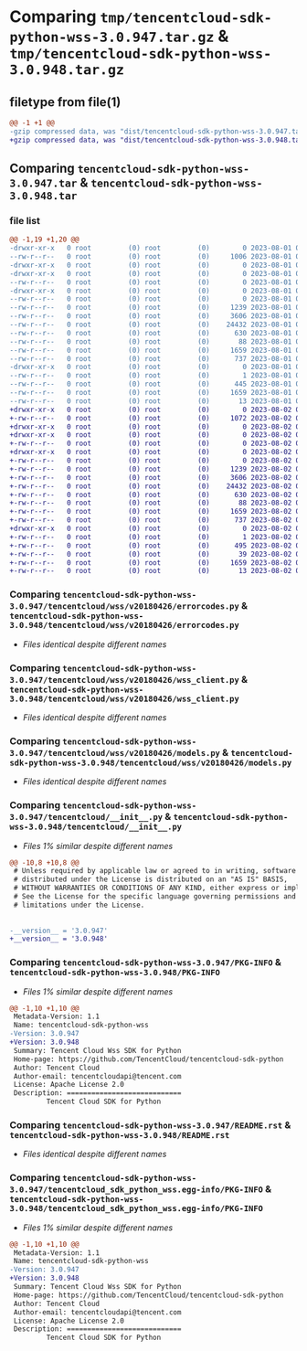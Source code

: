 # Comparing `tmp/tencentcloud-sdk-python-wss-3.0.947.tar.gz` & `tmp/tencentcloud-sdk-python-wss-3.0.948.tar.gz`

## filetype from file(1)

```diff
@@ -1 +1 @@
-gzip compressed data, was "dist/tencentcloud-sdk-python-wss-3.0.947.tar", last modified: Tue Aug  1 01:11:38 2023, max compression
+gzip compressed data, was "dist/tencentcloud-sdk-python-wss-3.0.948.tar", last modified: Wed Aug  2 00:41:57 2023, max compression
```

## Comparing `tencentcloud-sdk-python-wss-3.0.947.tar` & `tencentcloud-sdk-python-wss-3.0.948.tar`

### file list

```diff
@@ -1,19 +1,20 @@
-drwxr-xr-x   0 root         (0) root         (0)        0 2023-08-01 01:11:38.000000 tencentcloud-sdk-python-wss-3.0.947/
--rw-r--r--   0 root         (0) root         (0)     1006 2023-08-01 01:11:38.000000 tencentcloud-sdk-python-wss-3.0.947/setup.py
-drwxr-xr-x   0 root         (0) root         (0)        0 2023-08-01 01:11:38.000000 tencentcloud-sdk-python-wss-3.0.947/tencentcloud/
-drwxr-xr-x   0 root         (0) root         (0)        0 2023-08-01 01:11:38.000000 tencentcloud-sdk-python-wss-3.0.947/tencentcloud/wss/
--rw-r--r--   0 root         (0) root         (0)        0 2023-08-01 01:11:38.000000 tencentcloud-sdk-python-wss-3.0.947/tencentcloud/wss/__init__.py
-drwxr-xr-x   0 root         (0) root         (0)        0 2023-08-01 01:11:38.000000 tencentcloud-sdk-python-wss-3.0.947/tencentcloud/wss/v20180426/
--rw-r--r--   0 root         (0) root         (0)        0 2023-08-01 01:11:38.000000 tencentcloud-sdk-python-wss-3.0.947/tencentcloud/wss/v20180426/__init__.py
--rw-r--r--   0 root         (0) root         (0)     1239 2023-08-01 01:11:38.000000 tencentcloud-sdk-python-wss-3.0.947/tencentcloud/wss/v20180426/errorcodes.py
--rw-r--r--   0 root         (0) root         (0)     3606 2023-08-01 01:11:38.000000 tencentcloud-sdk-python-wss-3.0.947/tencentcloud/wss/v20180426/wss_client.py
--rw-r--r--   0 root         (0) root         (0)    24432 2023-08-01 01:11:38.000000 tencentcloud-sdk-python-wss-3.0.947/tencentcloud/wss/v20180426/models.py
--rw-r--r--   0 root         (0) root         (0)      630 2023-08-01 01:11:38.000000 tencentcloud-sdk-python-wss-3.0.947/tencentcloud/__init__.py
--rw-r--r--   0 root         (0) root         (0)       88 2023-08-01 01:11:38.000000 tencentcloud-sdk-python-wss-3.0.947/setup.cfg
--rw-r--r--   0 root         (0) root         (0)     1659 2023-08-01 01:11:38.000000 tencentcloud-sdk-python-wss-3.0.947/PKG-INFO
--rw-r--r--   0 root         (0) root         (0)      737 2023-08-01 01:11:38.000000 tencentcloud-sdk-python-wss-3.0.947/README.rst
-drwxr-xr-x   0 root         (0) root         (0)        0 2023-08-01 01:11:38.000000 tencentcloud-sdk-python-wss-3.0.947/tencentcloud_sdk_python_wss.egg-info/
--rw-r--r--   0 root         (0) root         (0)        1 2023-08-01 01:11:38.000000 tencentcloud-sdk-python-wss-3.0.947/tencentcloud_sdk_python_wss.egg-info/dependency_links.txt
--rw-r--r--   0 root         (0) root         (0)      445 2023-08-01 01:11:38.000000 tencentcloud-sdk-python-wss-3.0.947/tencentcloud_sdk_python_wss.egg-info/SOURCES.txt
--rw-r--r--   0 root         (0) root         (0)     1659 2023-08-01 01:11:38.000000 tencentcloud-sdk-python-wss-3.0.947/tencentcloud_sdk_python_wss.egg-info/PKG-INFO
--rw-r--r--   0 root         (0) root         (0)       13 2023-08-01 01:11:38.000000 tencentcloud-sdk-python-wss-3.0.947/tencentcloud_sdk_python_wss.egg-info/top_level.txt
+drwxr-xr-x   0 root         (0) root         (0)        0 2023-08-02 00:41:57.000000 tencentcloud-sdk-python-wss-3.0.948/
+-rw-r--r--   0 root         (0) root         (0)     1072 2023-08-02 00:41:57.000000 tencentcloud-sdk-python-wss-3.0.948/setup.py
+drwxr-xr-x   0 root         (0) root         (0)        0 2023-08-02 00:41:57.000000 tencentcloud-sdk-python-wss-3.0.948/tencentcloud/
+drwxr-xr-x   0 root         (0) root         (0)        0 2023-08-02 00:41:57.000000 tencentcloud-sdk-python-wss-3.0.948/tencentcloud/wss/
+-rw-r--r--   0 root         (0) root         (0)        0 2023-08-02 00:41:57.000000 tencentcloud-sdk-python-wss-3.0.948/tencentcloud/wss/__init__.py
+drwxr-xr-x   0 root         (0) root         (0)        0 2023-08-02 00:41:57.000000 tencentcloud-sdk-python-wss-3.0.948/tencentcloud/wss/v20180426/
+-rw-r--r--   0 root         (0) root         (0)        0 2023-08-02 00:41:57.000000 tencentcloud-sdk-python-wss-3.0.948/tencentcloud/wss/v20180426/__init__.py
+-rw-r--r--   0 root         (0) root         (0)     1239 2023-08-02 00:41:57.000000 tencentcloud-sdk-python-wss-3.0.948/tencentcloud/wss/v20180426/errorcodes.py
+-rw-r--r--   0 root         (0) root         (0)     3606 2023-08-02 00:41:57.000000 tencentcloud-sdk-python-wss-3.0.948/tencentcloud/wss/v20180426/wss_client.py
+-rw-r--r--   0 root         (0) root         (0)    24432 2023-08-02 00:41:57.000000 tencentcloud-sdk-python-wss-3.0.948/tencentcloud/wss/v20180426/models.py
+-rw-r--r--   0 root         (0) root         (0)      630 2023-08-02 00:41:57.000000 tencentcloud-sdk-python-wss-3.0.948/tencentcloud/__init__.py
+-rw-r--r--   0 root         (0) root         (0)       88 2023-08-02 00:41:57.000000 tencentcloud-sdk-python-wss-3.0.948/setup.cfg
+-rw-r--r--   0 root         (0) root         (0)     1659 2023-08-02 00:41:57.000000 tencentcloud-sdk-python-wss-3.0.948/PKG-INFO
+-rw-r--r--   0 root         (0) root         (0)      737 2023-08-02 00:41:57.000000 tencentcloud-sdk-python-wss-3.0.948/README.rst
+drwxr-xr-x   0 root         (0) root         (0)        0 2023-08-02 00:41:57.000000 tencentcloud-sdk-python-wss-3.0.948/tencentcloud_sdk_python_wss.egg-info/
+-rw-r--r--   0 root         (0) root         (0)        1 2023-08-02 00:41:57.000000 tencentcloud-sdk-python-wss-3.0.948/tencentcloud_sdk_python_wss.egg-info/dependency_links.txt
+-rw-r--r--   0 root         (0) root         (0)      495 2023-08-02 00:41:57.000000 tencentcloud-sdk-python-wss-3.0.948/tencentcloud_sdk_python_wss.egg-info/SOURCES.txt
+-rw-r--r--   0 root         (0) root         (0)       39 2023-08-02 00:41:57.000000 tencentcloud-sdk-python-wss-3.0.948/tencentcloud_sdk_python_wss.egg-info/requires.txt
+-rw-r--r--   0 root         (0) root         (0)     1659 2023-08-02 00:41:57.000000 tencentcloud-sdk-python-wss-3.0.948/tencentcloud_sdk_python_wss.egg-info/PKG-INFO
+-rw-r--r--   0 root         (0) root         (0)       13 2023-08-02 00:41:57.000000 tencentcloud-sdk-python-wss-3.0.948/tencentcloud_sdk_python_wss.egg-info/top_level.txt
```

### Comparing `tencentcloud-sdk-python-wss-3.0.947/tencentcloud/wss/v20180426/errorcodes.py` & `tencentcloud-sdk-python-wss-3.0.948/tencentcloud/wss/v20180426/errorcodes.py`

 * *Files identical despite different names*

### Comparing `tencentcloud-sdk-python-wss-3.0.947/tencentcloud/wss/v20180426/wss_client.py` & `tencentcloud-sdk-python-wss-3.0.948/tencentcloud/wss/v20180426/wss_client.py`

 * *Files identical despite different names*

### Comparing `tencentcloud-sdk-python-wss-3.0.947/tencentcloud/wss/v20180426/models.py` & `tencentcloud-sdk-python-wss-3.0.948/tencentcloud/wss/v20180426/models.py`

 * *Files identical despite different names*

### Comparing `tencentcloud-sdk-python-wss-3.0.947/tencentcloud/__init__.py` & `tencentcloud-sdk-python-wss-3.0.948/tencentcloud/__init__.py`

 * *Files 1% similar despite different names*

```diff
@@ -10,8 +10,8 @@
 # Unless required by applicable law or agreed to in writing, software
 # distributed under the License is distributed on an "AS IS" BASIS,
 # WITHOUT WARRANTIES OR CONDITIONS OF ANY KIND, either express or implied.
 # See the License for the specific language governing permissions and
 # limitations under the License.
 
 
-__version__ = '3.0.947'
+__version__ = '3.0.948'
```

### Comparing `tencentcloud-sdk-python-wss-3.0.947/PKG-INFO` & `tencentcloud-sdk-python-wss-3.0.948/PKG-INFO`

 * *Files 1% similar despite different names*

```diff
@@ -1,10 +1,10 @@
 Metadata-Version: 1.1
 Name: tencentcloud-sdk-python-wss
-Version: 3.0.947
+Version: 3.0.948
 Summary: Tencent Cloud Wss SDK for Python
 Home-page: https://github.com/TencentCloud/tencentcloud-sdk-python
 Author: Tencent Cloud
 Author-email: tencentcloudapi@tencent.com
 License: Apache License 2.0
 Description: ============================
         Tencent Cloud SDK for Python
```

### Comparing `tencentcloud-sdk-python-wss-3.0.947/README.rst` & `tencentcloud-sdk-python-wss-3.0.948/README.rst`

 * *Files identical despite different names*

### Comparing `tencentcloud-sdk-python-wss-3.0.947/tencentcloud_sdk_python_wss.egg-info/PKG-INFO` & `tencentcloud-sdk-python-wss-3.0.948/tencentcloud_sdk_python_wss.egg-info/PKG-INFO`

 * *Files 1% similar despite different names*

```diff
@@ -1,10 +1,10 @@
 Metadata-Version: 1.1
 Name: tencentcloud-sdk-python-wss
-Version: 3.0.947
+Version: 3.0.948
 Summary: Tencent Cloud Wss SDK for Python
 Home-page: https://github.com/TencentCloud/tencentcloud-sdk-python
 Author: Tencent Cloud
 Author-email: tencentcloudapi@tencent.com
 License: Apache License 2.0
 Description: ============================
         Tencent Cloud SDK for Python
```

